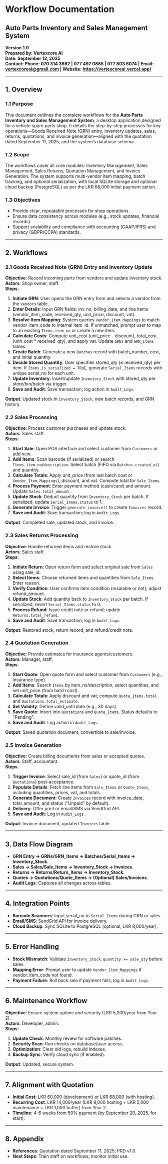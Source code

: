 # Workflow Documentation  
## Auto Parts Inventory and Sales Management System  
**Version 1.0**  
**Prepared by: Vertexcore AI**  
**Date: September 13, 2025**  
**Contact: Phone: 070 314 3692 | 077 497 0885 | 077 803 6074 | Email: vertexcoreai@gmail.com | Website: https://vertexcoreai.vercel.app/**  

---

## 1. Overview

### 1.1 Purpose
This document outlines the complete workflows for the **Auto Parts Inventory and Sales Management System**, a desktop application designed for a vehicle spare parts shop. It details the step-by-step processes for key operations—Goods Received Note (GRN) entry, inventory updates, sales, returns, quotations, and invoice generation—aligned with the quotation dated September 11, 2025, and the system’s database schema.

### 1.2 Scope
The workflows cover all core modules: Inventory Management, Sales Management, Sales Returns, Quotation Management, and Invoice Generation. The system supports multi-vendor item mapping, batch tracking, and optional serialization, with local SQLite storage and optional cloud backup (PostgreSQL) as per the LKR 68,000 initial payment option.

### 1.3 Objectives
- Provide clear, repeatable processes for shop operations.
- Ensure data consistency across modules (e.g., stock updates, financial records).
- Support scalability and compliance with accounting (GAAP/IFRS) and privacy (GDPR/CCPA) standards.

---

## 2. Workflows

### 2.1 Goods Received Note (GRN) Entry and Inventory Update
**Objective**: Record incoming parts from vendors and update inventory stock.  
**Actors**: Shop owner, staff.  
**Steps**:
1. **Initiate GRN**: User opens the GRN entry form and selects a vendor from the `Vendors` table.
2. **Enter Details**: Input GRN fields: inv_no, billing_date, and line items (vendor_item_code, received_qty, unit_price, discount, vat).
3. **Resolve Item Mapping**: System queries `Vendor_Item_Mappings` to match vendor_item_code to internal item_id. If unmatched, prompt user to map to an existing `Items.item_no` or create a new item.
4. **Calculate Costs**: Compute unit_cost (unit_price - discount), total_cost (unit_cost * received_qty), and apply vat. Update `GRNs` and `GRN_Items` tables.
5. **Create Batch**: Generate a new `Batches` record with batch_number, cost, and initial quantity.
6. **Decide Stored Quantity**: User specifies stored_qty (≤ received_qty) per item. If `Items.is_serialized = TRUE`, generate `Serial_Items` records with unique serial_no for each unit.
7. **Update Inventory**: Insert/update `Inventory_Stock` with stored_qty per store/bin/batch via trigger.
8. **Save and Audit**: Save transaction; log action in `Audit_Logs`.

**Output**: Updated stock in `Inventory_Stock`, new batch records, and GRN history.

### 2.2 Sales Processing
**Objective**: Process customer purchases and update stock.  
**Actors**: Sales staff.  
**Steps**:
1. **Start Sale**: Open POS interface and select customer from `Customers` or add new.
2. **Add Items**: Scan barcode (if serialized) or search `Items.item_no`/`description`. Select batch (FIFO via `Batches.created_at`) and quantity.
3. **Calculate Totals**: Apply unit_price (from last batch cost or `Vendor_Item_Mappings`), discount, and vat. Compute total for `Sale_Items`.
4. **Process Payment**: Enter payment method (cash/card) and amount. Update `Sales.total_amount`.
5. **Update Stock**: Deduct quantity from `Inventory_Stock` per batch. If serialized, update `Serial_Items.status` to 1.
6. **Generate Invoice**: Trigger `generate_invoice()` to create `Invoices` record.
7. **Save and Audit**: Save transaction; log in `Audit_Logs`.

**Output**: Completed sale, updated stock, and invoice.

### 2.3 Sales Returns Processing
**Objective**: Handle returned items and restore stock.  
**Actors**: Sales staff.  
**Steps**:
1. **Initiate Return**: Open return form and select original sale from `Sales` using sale_id.
2. **Select Items**: Choose returned items and quantities from `Sale_Items`. Enter reason.
3. **Verify Condition**: User confirms item condition (resalable or not); adjust refund_amount.
4. **Update Stock**: Add quantity back to `Inventory_Stock` per batch. If serialized, revert `Serial_Items.status` to 0.
5. **Process Refund**: Issue credit note or refund; update `Returns.total_refund`.
6. **Save and Audit**: Save transaction; log in `Audit_Logs`.

**Output**: Restored stock, return record, and refund/credit note.

### 2.4 Quotation Generation
**Objective**: Provide estimates for insurance agents/customers.  
**Actors**: Manager, staff.  
**Steps**:
1. **Start Quote**: Open quote form and select customer from `Customers` (e.g., insurance type).
2. **Add Items**: Search `Items` by item_no/description, select quantities, and set unit_price (from batch cost).
3. **Calculate Totals**: Apply discount and vat; compute `Quote_Items.total` and `Quotations.total_estimate`.
4. **Set Validity**: Define valid_until date (e.g., 30 days).
5. **Save Quote**: Insert into `Quotations` and `Quote_Items`. Status defaults to "Pending".
6. **Save and Audit**: Log action in `Audit_Logs`.

**Output**: Saved quotation document, convertible to sale/invoice.

### 2.5 Invoice Generation
**Objective**: Create billing documents from sales or accepted quotes.  
**Actors**: Staff, accountant.  
**Steps**:
1. **Trigger Invoice**: Select sale_id (from `Sales`) or quote_id (from `Quotations`) post-acceptance.
2. **Populate Details**: Fetch line items from `Sale_Items` or `Quote_Items`, including quantities, prices, vat, and totals.
3. **Generate Document**: Create `Invoices` record with invoice_date, total_amount, and status ("Unpaid" by default).
4. **Delivery**: Offer print or email/SMS via SendGrid API.
5. **Save and Audit**: Log in `Audit_Logs`.

**Output**: Invoice document, updated `Invoices` table.

---

## 3. Data Flow Diagram
- **GRN Entry → GRNs/GRN_Items → Batches/Serial_Items → Inventory_Stock**.
- **Sales → Sales/Sale_Items → Inventory_Stock → Invoices**.
- **Returns → Returns/Return_Items → Inventory_Stock**.
- **Quotes → Quotations/Quote_Items → (Optional) Sales/Invoices**.
- **Audit Logs**: Captures all changes across tables.

---

## 4. Integration Points
- **Barcode Scanners**: Input serial_no to `Serial_Items` during GRN or sales.
- **Email/SMS**: SendGrid API for invoice delivery.
- **Cloud Backup**: Sync SQLite to PostgreSQL (optional, LKR 8,000/year).

---

## 5. Error Handling
- **Stock Mismatch**: Validate `Inventory_Stock.quantity >= sale_qty` before sales.
- **Mapping Error**: Prompt user to update `Vendor_Item_Mappings` if vendor_item_code not found.
- **Payment Failure**: Roll back sale if payment fails; log in `Audit_Logs`.

---

## 6. Maintenance Workflow
**Objective**: Ensure system uptime and security (LKR 5,000/year from Year 2).  
**Actors**: Developer, admin.  
**Steps**:
1. **Update Check**: Monthly review for software patches.
2. **Security Scan**: Run checks on database/user access.
3. **Optimization**: Clear old logs, rebuild indexes.
4. **Backup Sync**: Verify cloud sync (if enabled).

**Output**: Updated, secure system.

---

## 7. Alignment with Quotation
- **Initial Cost**: LKR 60,000 (development) or LKR 68,000 (with hosting).
- **Recurring Cost**: LKR 14,000/year (LKR 8,000 hosting + LKR 5,000 maintenance + LKR 1,000 buffer) from Year 2.
- **Timeline**: 4-6 weeks from 50% payment (by September 20, 2025, for start).

---

## 8. Appendix
- **References**: Quotation dated September 11, 2025; PRD v1.0.
- **Next Steps**: Train staff on workflows; monitor initial use.